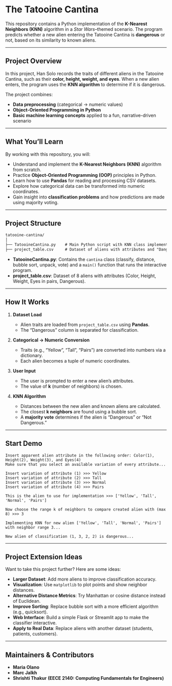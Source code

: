 # The Tatooine Cantina  

This repository contains a Python implementation of the **K-Nearest Neighbors (KNN)** algorithm in a *Star Wars*–themed scenario. The program predicts whether a new alien entering the Tatooine Cantina is **dangerous** or not, based on its similarity to known aliens.  

---

## Project Overview  
In this project, Han Solo records the traits of different aliens in the Tatooine Cantina, such as their **color, height, weight, and eyes**. When a new alien enters, the program uses the **KNN algorithm** to determine if it is dangerous.  

The project combines:  
- **Data preprocessing** (categorical → numeric values)  
- **Object-Oriented Programming in Python**  
- **Basic machine learning concepts** applied to a fun, narrative-driven scenario  

---

## What You’ll Learn  
By working with this repository, you will:  
- Understand and implement the **K-Nearest Neighbors (KNN)** algorithm from scratch.  
- Practice **Object-Oriented Programming (OOP)** principles in Python.  
- Learn how to use **Pandas** for reading and processing CSV datasets.  
- Explore how categorical data can be transformed into numeric coordinates.  
- Gain insight into **classification problems** and how predictions are made using majority voting.  

---

## Project Structure  

````markdown
tatooine-cantina/
│
├── TatooineCantina.py    # Main Python script with KNN class implementation
├── project_table.csv     # Dataset of aliens with attributes and "Dangerous" label
````

* **TatooineCantina.py**: Contains the `cantina` class (classify, distance, bubble sort, unpack, vote) and a `main()` function that runs the interactive program.
* **project\_table.csv**: Dataset of 8 aliens with attributes (Color, Height, Weight, Eyes in pairs, Dangerous).

---

## How It Works

1. **Dataset Load**

   * Alien traits are loaded from `project_table.csv` using **Pandas**.
   * The “Dangerous” column is separated for classification.

2. **Categorical → Numeric Conversion**

   * Traits (e.g., “Yellow”, “Tall”, “Pairs”) are converted into numbers via a dictionary.
   * Each alien becomes a tuple of numeric coordinates.

3. **User Input**

   * The user is prompted to enter a new alien’s attributes.
   * The value of **k** (number of neighbors) is chosen.

4. **KNN Algorithm**

   * Distances between the new alien and known aliens are calculated.
   * The closest **k neighbors** are found using a bubble sort.
   * A **majority vote** determines if the alien is “Dangerous” or “Not Dangerous.”

---

## Start Demo

```text
Insert apparent alien attribute in the following order: Color(1), Height(2), Weight(3), and Eyes(4)
Make sure that you select an available variation of every attribute...

Insert variation of attribute (1) >>> Yellow
Insert variation of attribute (2) >>> Tall
Insert variation of attribute (3) >>> Normal
Insert variation of attribute (4) >>> Pairs

This is the alien to use for implementation >>> ['Yellow', 'Tall', 'Normal', 'Pairs']

Now choose the range k of neighbors to compare created alien with (max 8) >>> 3

Implementing KNN for new alien ['Yellow', 'Tall', 'Normal', 'Pairs'] with neighbor range 3...

New alien of classification (1, 3, 2, 2) is dangerous...
```

---

## Project Extension Ideas

Want to take this project further? Here are some ideas:

* **Larger Dataset**: Add more aliens to improve classification accuracy.
* **Visualization**: Use `matplotlib` to plot points and show neighbor distances.
* **Alternative Distance Metrics**: Try Manhattan or cosine distance instead of Euclidean.
* **Improve Sorting**: Replace bubble sort with a more efficient algorithm (e.g., quicksort).
* **Web Interface**: Build a simple Flask or Streamlit app to make the classifier interactive.
* **Apply to Real Data**: Replace aliens with another dataset (students, patients, customers).

---

## Maintainers & Contributors

* **Maria Olano**
* **Marc Jalkh**
* **Shrishti Thakur**
**(EECE 2140: Computing Fundamentals for Engineers)**

